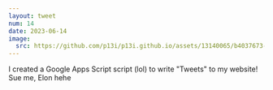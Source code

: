 ```yaml
---
layout: tweet
num: 14
date: 2023-06-14
image:
  src: https://github.com/p13i/p13i.github.io/assets/13140065/b4037673-754b-42e2-9c80-bb14e5fbddd4
---
```


I created a Google Apps Script script (lol) to write
"Tweets" to my website! Sue me, Elon hehe
